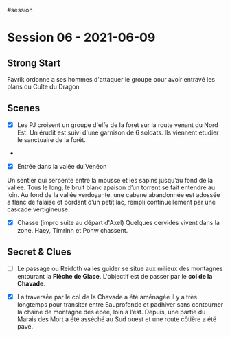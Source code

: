#session
# Session 06 - 2021-06-09

## Strong Start

Favrik ordonne a ses hommes d'attaquer le groupe pour avoir entravé les plans du Culte du Dragon

## Scenes

- [x] Les PJ croisent un groupe d'elfe de la foret sur la route venant du Nord Est. Un érudit est suivi d'une garnison de 6 soldats. Ils viennent etudier le sanctuaire de la forêt.
- 

- [x] Entrée dans la valée du Vénéon

Un sentier qui serpente entre la mousse et les sapins jusqu’au fond de la vallée. Tous le long, le bruit blanc apaison d’un torrent se fait entendre au loin. Au fond de la vallée verdoyante, une cabane abandonnée est adossée a flanc de falaise et bordant d’un petit lac, rempli continuellement par une cascade vertigineuse. 

- [x] Chasse (impro suite au départ d'Axel)
Quelques cervidés vivent dans la zone. Haey, Timrinn et Pohw chassent.

## Secret & Clues

- [ ] Le passage ou Reidoth va les guider se situe aux milieux des montagnes entourant la **Flèche de Glace**. L'objectif est de passer par le **col de la Chavade**.
- [x] La traversée par le col de la Chavade a été aménagée il y a très longtemps pour transiter entre Eauprofonde et padhiver sans contourner la chaine de montagne des épée, loin a l’est. Depuis, une partie du Marais des Mort a été asséché au Sud ouest et une route côtière a été pavé.

